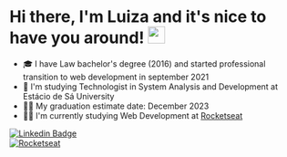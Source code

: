 # Hi there, I'm Luiza and it's nice to have you around! <img src="https://raw.githubusercontent.com/kaueMarques/kaueMarques/master/hi.gif" width="30px">

- :mortar_board: I have Law bachelor's degree (2016) and started professional transition to web development in september 2021
- :open_book: I'm studying Technologist in System Analysis and Development at Estácio de Sá University
- :woman_student: My graduation estimate date: December 2023
- :woman_technologist: I'm currently studying Web Development at [Rocketseat](https://github.com/Rocketseat)

[![Linkedin Badge](https://img.shields.io/badge/-LinkedIn-0D0D0D?style=flat-square&logo=Linkedin&logoColor=white&link=https://www.linkedin.com/in/luizabchagas/)](https://www.linkedin.com/in/luizabchagas/) 
<br>
[![Rocketseat](https://img.shields.io/badge/luizabchagas-?data%3Aimage%2Fpng%3Bbase64%2CiVBORw0KGgoAAAANSUhEUgAAAMgAAADICAIAAAAiOjnJAAAJI0lEQVR42uzSUQ0AAAQAURWgf1Yl%2FHnbS3C7qJpzYCyMhbEwlgoYC2NhLDAWxsJYYCyMhbHAWBgLY4GxMBbGAmNhLIwFxsJYGAuMhbEwFhgLY2EsMBbGwlhgLIyFscBYGAtjgbEwFsYCY2Gsn5a9c2CSZFnD8H%2B4zbFte6Z7PNPm2rZt7957j23btm3b%2Bh%2FnPVMnOnp7G1k1FRVTNW%2FEE1jvTD6Rmf3lB7uloL5kvDC73mzKolhEHcwm%2B%2BqRx47P%2BQscDH2%2Fzf320sG7g10XDTZsairzFeU0mk02ikVk4%2B04CaVScSz65%2BHwT9s976wcfijUffFQ4xbYZrPkUyySjpGmnUejv0MgWSx13k2xUkL6alfBEgUsH7qPYpHk5NjLDwS%2FU2AVdrjqIifFSgqxLBi4Sdl25e04xct7coizYSNu5QqsWjH8YPIPiRSLVBU6Dkd%2BUWDVDs97ObZShhuSQ9aOPa3AqoOhHyoKehnHIub8rNrxln3Ohk1VhQMWc3bs57e4XpNrFc7N7urFDJASMx5nNk2%2BHDNjf%2FAbxNNxtaopGtof%2BFqeVXP%2B%2FPfCTrHIIsftSS1RcGdf7LjD9B8rxTKT%2Fro1EEIVcG5mWYv4Vmgm3dVLjkX%2FUEssR%2F0GZjeYSXl%2B96HQDxBCLXBRayzz5NorZq9YBGfWVvdbsEF1jkZ%2F2%2Bn9YH7%2FDdjA8rKqZpVYxLLYcZuwK8rZ6%2F8cbs0WsUhH1TysujbgGjcrxCK59spdvo%2B0sQphrcZSt%2FHFIoiqI71Ts%2B1qkeNWhLUMLhaxmnORcaCZVdvcb9kthYa%2FvBPL3L5rNbMK79AIZxg%2F3EAc9eulJxoNQNC1u3qp8eNYpLpo8HD4Z822KxSEGT9ASnB93jz5imZWbXW9YTXnGF8sMta8VzOrdnjfL8iuM%2F6TDkEY6WjkN22swmlbXeg0%2FiM0weaxN%2FC5Vhf2Pwfq1xo%2Fu4FYLblSxro2zOm9ChEN44vF5IW1Y09pZtXGiZcQfTV%2Btxni7zyrmVWIWklXK4OLRWqLR6RiQG2AxOyPpWOybaUo1stYW4wEzl2%2BDzWzal7fdTruwEaxemuWHwh%2BO%2FWy%2B%2FZE6wE01EseCzXZVg4%2FrJlV2z3v6uDCTrFybGXIGS%2FIrj3%2FJ8sXOW67sIvLwoGbL7zZeNpPaGbVFtcb%2BL%2BxVeRMp6nMeyj8oxRmDHdfiraL8Gygft0e%2F2dpbs2rRx9vrQibps7HtooohNPGqgOh78ryutiDVAcsHbwnQRpYIpilifNxxfADaNOoWSy0q3oRuybr4p3YIqUL6wIU4LMdt17y0MuPKT%2FFNGVf4MvC7AaKpQ9aykO6sAqnc3NZgAMEdIO7%2FZguxJpsPcTJFHpC6so%2Fk8GFPdj1P%2BQMUiw9jXvYH%2FxaO0uUJy%2BYdQfF%2BmYmW7Vh4gVdJi%2FwKESX%2FZl8Ya8s7Of0L702J94X%2BEp7aY5Eftvl%2B%2FhoNF3usq%2FjDMfK6bq9bE2g638Hwz9oZhVCshUFPVMZzP90tk36drRm9Amc1BRL9xTmNCCurUX9u%2BcdPEcmFOCjoxUSFmK%2FB6rlZ1VzEKZxaK%2BcK%2FDCI%2FiM%2BBaKChNqoDe7Xs2zV6X6JNFZtXCJ886lzrukXu0Uy1DYrYX%2BznNHIr9MJ2N4vGX%2FVOTJgtSJDRPPS3qtG3s6W3xmBMUyJCV5bZsUFTEfifzadX4Xf5PJ2lOzFD2SbZY82sMMUjMmlPo6TmPrktXpBUlaVIRiiXQ47kE5F84ykbafaAFCPyhWciCHu%2B0oRsbH9%2FYYqFub%2FvFnm%2Bft4txmykGxUoJyCUQvUUAx3Lg9PpKEIhxELJEZfKFV2NKQzUwzKFYGYs1C1409g0hmgnZLnHfFTkYo6Os8a%2BWtXASKheFssd0IBajIhYob%2BAYszeWBUPdFvs4zMgJOhGIhlJVQ0Lxq5BFb7NZFKJZiwt2XJPbLc7%2BJ9v%2FTmrVMKBau6kl7h%2BLWVZbXSQkolnKQ1pK8fV7kZ9y6FPVNIHzSyW1NHxTdPPkqw6HiUCwZvRgQa0AjIfHRpoRiWdB4Q3SAW%2BDzhtIJakGxRM7BFhgji2VD9zB5IRMMkNYsVTI%2Fd%2BKl6qLUjRsJxUIpn%2BISiaHGbVSEYiXvP4P0c8FM0T3%2BT%2FHxcMXwQ3P7rkFOhKN%2BHR95KFbK2YJSCkN61o0%2Fg5CEjMp3wqOws2pB%2Buwr1Dvwqk6xlIDqKzwOwqGk2VdSsoMQhGIlnGuYDb5q5FHm9FEs5eRlVaPV9m7fJ7iGx9f94UEQ9RS4pEMpjPJCBqlQiw5CscryOxc6bjkSN%2F9tt%2B%2FT%2BpLx%2BN%2FTUTUf%2BVgt5UGuvRAUK7YbJYDNKdxzCYtLKZbCXiDYqNLOLH0PvWi43hRLHsipEphc%2BlNH5TwuOcWSlb%2Fwukh4HZ3ZuOQUS7y%2BuVukuBksctzKJReFYgW7L4I0IqCqgktOsUS7fewPiDZLdrUd4ZILQbH6alfAGEEGG7dwyYWgWOvkjJjvrl7CJadYQtd2WbMFUU3PJadYmVk3%2Fqys9nyZm8wSioX0TkQZxPv3O%2BrXc70pVmbCPZeKWzVQt46LTbEyY7cUSvPoM4JM9rriMa60EBQLfYtFrEJWVmleO5dZFIq1fvx5gb3qc2RocY1FoViYMoLUq4zlXA2lLi4wxZLBWPOejFYNNmzm6lIseVUSOzzvpbdqtHk3l5ZiyaOpzJfGKpQQtlaEuK4USzaLHbentuqb6kJ28qBYikpPU83DgVU1hezKR7EUMdayN6lVCJay1yPFUs6myZeT3db%2FbK%2Bcw7WkWMrPwbVjT2LE0vz%2B6%2BOtmmjZz4WkWNOPjjahaXvMKlfbYa4ixZo%2BlmWD90hWofEV5i5zCSmWCrRVRrFLSeNP60vY3phiqVSQs8P7vmQV3wEplmo4GzbCKoCcGa4cxVKt69Wh0I84B5kLSrFUA90c14w%2BDquCnf9DI2QuG8VSMU%2Fmz2DX%2F9jYmGKpBiY37%2FF%2FMVVjw72KYqnH%2FP4bmsv8XCqKpW6tc1cLy5cplmz%2BbpcORAAAAAAA%2BVsvco1wY9VYjdVYNVZjNVaN1ViNVWM1VmPVWI3VWDVWYzVWjdVYjVVjNVZj1ViN1Vg1VmM1Vo3VWI1VYzVWY9VYjdVYNVZjNVYBxSmJPsRa390AAAAASUVORK5CYII%3D?Rocketseat-blueviolet?style=flat&labelColor=0D0D0D)](https://app.rocketseat.com.br/me/luiza-bozko-chagas-09991)

<!--
**luizabchagas/luizabchagas** is a ✨ _special_ ✨ repository because its `README.md` (this file) appears on your GitHub profile.

Here are some ideas to get you started:

- 🔭 I’m currently working on ...
- 🌱 I’m currently learning ...
- 👯 I’m looking to collaborate on ...
- 🤔 I’m looking for help with ...
- 💬 Ask me about ...
- 📫 How to reach me: ...
- 😄 Pronouns: ...
- ⚡ Fun fact: ...
-->
